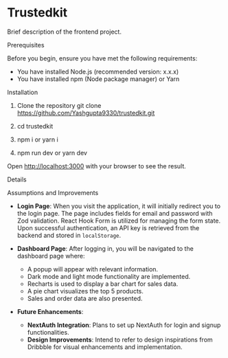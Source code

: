 

# Trustedkit

Brief description of the frontend project.

 Prerequisites

Before you begin, ensure you have met the following requirements:

- You have installed Node.js (recommended version: x.x.x)
- You have installed npm (Node package manager) or Yarn

 Installation

 1. Clone the repository
   git clone https://github.com/Yashgupta9330/trustedkit.git
  
 2. cd trustedkit

 3. npm i or yarn i

 4. npm run dev or yarn dev


Open [http://localhost:3000](http://localhost:3000) with your browser to see the result.


 Details

 Assumptions and Improvements

- **Login Page**: When you visit the application, it will initially redirect you to the login page. The page includes fields for email and password with Zod validation. React Hook Form is utilized for managing the form state. Upon successful authentication, an API key is retrieved from the backend and stored in `localStorage`.

- **Dashboard Page**: After logging in, you will be navigated to the dashboard page where:
  - A popup will appear with relevant information.
  - Dark mode and light mode functionality are implemented.
  - Recharts is used to display a bar chart for sales data.
  - A pie chart visualizes the top 5 products.
  - Sales and order data are also presented.

- **Future Enhancements**:
  - **NextAuth Integration**: Plans to set up NextAuth for login and signup functionalities.
  - **Design Improvements**: Intend to refer to design inspirations from Dribbble for visual enhancements and implementation.


